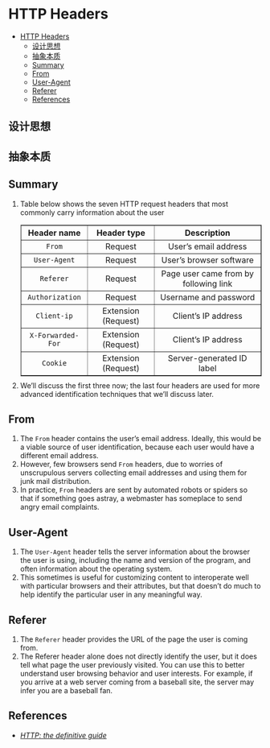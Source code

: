 # HTTP Headers


<!-- TOC -->

- [HTTP Headers](#http-headers)
    - [设计思想](#%E8%AE%BE%E8%AE%A1%E6%80%9D%E6%83%B3)
    - [抽象本质](#%E6%8A%BD%E8%B1%A1%E6%9C%AC%E8%B4%A8)
    - [Summary](#summary)
    - [From](#from)
    - [User-Agent](#user-agent)
    - [Referer](#referer)
    - [References](#references)

<!-- /TOC -->


## 设计思想


## 抽象本质


## Summary
1. Table below shows the seven HTTP request headers that most commonly carry information about the user
    <table border="1" cellpadding="10" cellspacing="0" style="margin-bottom: 10px; text-align: center;">
        <thead>
            <tr>
                <th>Header name</th>
                <th>Header type</th>
                <th>Description</th>
            </tr>
        </thead>
        <tbody>
            <tr>
                <td><code>From</code></td>
                <td>Request</td>
                <td>User’s email address</td>
            </tr>
            <tr>
                <td><code>User-Agent</code></td>
                <td>Request</td>
                <td>User’s browser software</td>
            </tr>
            <tr>
                <td><code>Referer</code></td>
                <td>Request</td>
                <td>Page user came from by following link</td>
            </tr>
            <tr>
                <td><code>Authorization</code></td>
                <td>Request</td>
                <td>Username and password</td>
            </tr>
            <tr>
                <td><code>Client-ip</code></td>
                <td>Extension (Request)</td>
                <td>Client’s IP address</td>
            </tr>
            <tr>
                <td><code>X-Forwarded-For</code></td>
                <td>Extension (Request)</td>
                <td>Client’s IP address</td>
            </tr>
            <tr>
                <td><code>Cookie</code></td>
                <td>Extension (Request)</td>
                <td>Server-generated ID label</td>
            </tr>
        </tbody>
    </table>
2.  We’ll discuss the first three now; the last four headers are used for more advanced identification techniques that we’ll discuss later.


## From
1. The `From` header contains the user’s email address. Ideally, this would be a viable source of user identification, because each user would have a different email address.
2. However, few browsers send `From` headers, due to worries of unscrupulous servers collecting email addresses and using them for junk mail distribution. 
3. In practice, `From` headers are sent by automated robots or spiders so that if something goes astray, a webmaster has someplace to send angry email complaints.


## User-Agent
1. The `User-Agent` header tells the server information about the browser the user is using, including the name and version of the program, and often information about the operating system. 
2. This sometimes is useful for customizing content to interoperate well with particular browsers and their attributes, but that doesn’t do much to help identify the particular user in any meaningful way. 


## Referer
1. The `Referer` header provides the URL of the page the user is coming from. 
2. The Referer header alone does not directly identify the user, but it does tell what page the user previously visited. You can use this to better understand user browsing behavior and user interests. For example, if you arrive at a web server coming from a baseball site, the server may infer you are a baseball fan.


## References
* [*HTTP: the definitive guide*](https://book.douban.com/subject/1440226/)